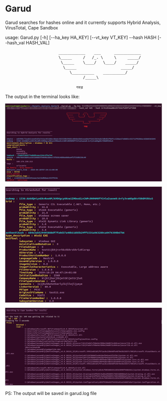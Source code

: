 # Garud
Garud searches for hashes online and it currently supports Hybrid Analysis, VirusTotal, Cape Sandbox

usage: Garud.py [-h] [--ha_key HA_KEY] [--vt_key VT_KEY] --hash HASH
                [--hash_val HASH_VAL]

							____________    ___ 	 ____________ 
							\_____     /   /_. \     \     _____/
							 \_____    \____/   \____/    _____/
							  \_____                    _____/
							     \__________    __________/
								       /_____\				

									गरुड़
																		
The output in the terminal looks like:

![Garud_HA](https://github.com/AkiJos/Garud/blob/master/images/Garud_HA.png)

![Garud_VT](https://github.com/AkiJos/Garud/blob/master/images/Garud_VT.png)

![Garud_Cape](https://github.com/AkiJos/Garud/blob/master/images/Garud_Cape.png)

PS: The output will be saved in garud.log file
